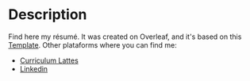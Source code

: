 # Description
Find here my résumé. It was created on Overleaf, and it's based on this [Template](https://pt.overleaf.com/latex/templates/altacv-nicolasomar-fork/htfpmrwhbwpw).
Other plataforms where you can find me:
- [Curriculum Lattes](http://lattes.cnpq.br/3747643111194975)
- [Linkedin](https://www.linkedin.com/in/alexandre-b-almeida-37aa7212a/)
